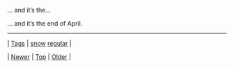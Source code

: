 <!--
title: &hellip; and it&rsquo;s the end of April.
date: 2020-06-28T15:27:00.114Z
tags: snow, regular
-->


&hellip; and it&rsquo;s the...

<p>&hellip; and it&rsquo;s the end of April.</p>

<!--BOTTOM-POST-NAVIGATION-->
---

| [Tags](tags.md) | [snow](tag-snow.md) [regular](tag-regular.md) |

| [Newer](143425494279.md) | [Top](index.md) | [Older](143430396789.md) |